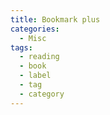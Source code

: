 ```yaml
---
title: Bookmark plus
categories:
  - Misc
tags:
  - reading
  - book
  - label
  - tag
  - category
---
```

